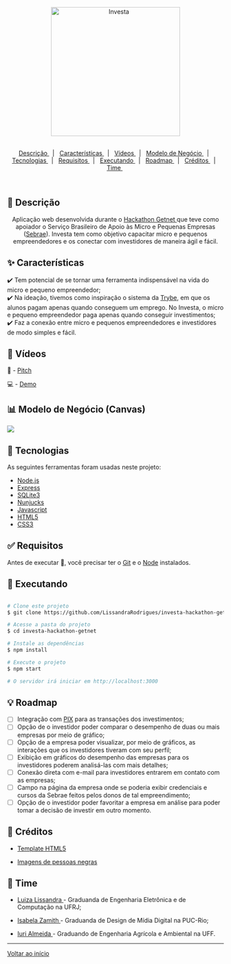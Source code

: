 <div align = "center" id = "top"> 
	
  <img width = "300" src = "https://github.com/LissandraRodrigues/investa-hackathon-getnet/blob/master/logo.png" alt = "Investa" />

</div>
<br>
<p align = "center">
  <a href = "#descricao"> Descrição </a> &#xa0; | &#xa0; 
  <a href = "#caracteristicas"> Características </a> &#xa0; | &#xa0;
  <a href = "#videos"> Vídeos </a> &#xa0; | &#xa0;
  <a href = "#canvas"> Modelo de Negócio </a> &#xa0; | &#xa0;
  <a href = "#tecnologias"> Tecnologias </a> &#xa0; | &#xa0;
  <a href = "#requisitos"> Requisitos </a> &#xa0; | &#xa0;
  <a href = "#executando"> Executando </a> &#xa0; | &#xa0;
  <a href = "#roadmap"> Roadmap </a> &#xa0; | &#xa0;
  <a href = "#creditos"> Créditos </a> &#xa0; | &#xa0;
  <a href = "#time"> Time </a> &#xa0; 
</p>

<br>

<div id = "descricao"> 

## :dart: Descrição ##

<p align = "center">
    Aplicação web desenvolvida durante o <a href = target = "_blank" "https://www.hackathongetnet.com.br/"> Hackathon Getnet </a> que teve como apoiador
    o Serviço Brasileiro de Apoio às Micro e Pequenas Empresas (<a target = "_blank" href = "https://www.sebrae.com.br/sites/PortalSebrae">Sebrae</a>). Investa 
    tem como objetivo capacitar micro e pequenos empreendedores e os conectar com investidores de maneira ágil e fácil. 
</p>

</div>

<div id = "caracteristicas"> 

## :sparkles: Características ##

:heavy_check_mark: Tem potencial de se tornar uma ferramenta indispensável na vida do micro e pequeno empreendedor;\
:heavy_check_mark: Na ideação, tivemos como inspiração o sistema da <a target = "_blank" href = "https://www.betrybe.com/">Trybe</a>, em que os alunos pagam apenas quando conseguem um emprego. No Investa, o micro e pequeno empreendedor paga apenas quando conseguir investimentos;\
:heavy_check_mark: Faz a conexão entre micro e pequenos empreendedores e investidores de modo simples e fácil.

</div>

<div id = "videos"> 

## :movie_camera: Vídeos ##

:thought_balloon:  - <a target = "_blank" href = "https://www.youtube.com/watch?v=Y_6F8WlpzN0&feature=youtu.be"> Pitch </a>

:computer:  - <a target = "_blank" href = "https://www.youtube.com/watch?v=qpeEb0L5N9M&feature=youtu.be"> Demo </a>

</div>

<div id = "canvas">

## :bar_chart: Modelo de Negócio (Canvas) ##

<img align = "center" src = "https://github.com/LissandraRodrigues/investa-hackathon-getnet/blob/master/canvas.jpeg" />

</div>

<div id = "tecnologias">

## :rocket: Tecnologias ##

As seguintes ferramentas foram usadas neste projeto:

- [Node.js](https://nodejs.org/pt-br/)
- [Express](https://expressjs.com/pt-br/)
- [SQLite3](https://www.sqlite.org/index.html)
- [Nunjucks](https://mozilla.github.io/nunjucks/)
- [Javascript](https://developer.mozilla.org/pt-BR/docs/Web/JavaScript)
- [HTML5](https://developer.mozilla.org/pt-BR/docs/Web/HTML/HTML5)
- [CSS3](https://developer.mozilla.org/pt-BR/docs/Web/CSS)

</div>

<div id = "requisitos"> 

## :white_check_mark: Requisitos ##

Antes de executar :checkered_flag:, você precisar ter o [Git](https://git-scm.com) e o [Node](https://nodejs.org/pt-br/) instalados.

</div>

<div id = "executando">

## :checkered_flag: Executando ##

```bash

# Clone este projeto
$ git clone https://github.com/LissandraRodrigues/investa-hackathon-getnet

# Acesse a pasta do projeto
$ cd investa-hackathon-getnet

# Instale as dependências
$ npm install

# Execute o projeto 
$ npm start

# O servidor irá iniciar em http://localhost:3000
```

</div>

<div id = "roadmap"> 

## :bulb: Roadmap ##

- [ ] Integração com <a target = "_blank" href = "https://www.bcb.gov.br/estabilidadefinanceira/pagamentosinstantaneos">PIX</a> para as transações dos investimentos;
- [ ] Opção de o investidor poder comparar o desempenho de duas ou mais empresas por meio de gráfico;
- [ ] Opção de a empresa poder visualizar, por meio de gráficos, as interações que os investidores tiveram com seu perfil;
- [ ] Exibição em gráficos do desempenho das empresas para os investidores poderem analisá-las com mais detalhes;
- [ ] Conexão direta com e-mail para investidores entrarem em contato com as empresas;
- [ ] Campo na página da empresa onde se poderia exibir credenciais e cursos da Sebrae feitos pelos donos de tal empreendimento;
- [ ] Opção de o investidor poder favoritar a empresa em análise para poder tomar a decisão de investir em outro momento.

</div>

<div id = "creditos">
	
## :pushpin: Créditos ##

- <a target = "_blank" href = "https://html5up.net/"> Template HTML5 </a>

- <a target = "_blank" href = "https://www.nappy.co/"> Imagens de pessoas negras </a>
	
</div>

## :muscle: Time ##

<div id = "time">

* <a target = "_blank" href = "https://www.linkedin.com/in/luiza-lissandra/"> Luiza Lissandra </a> - Graduanda de Engenharia Eletrônica e de Computação na UFRJ;

* <a target = "_blank" href = "https://www.linkedin.com/in/isabelazamith/"> Isabela Zamith </a> - Graduanda de Design de Mídia Digital na PUC-Rio;

* <a target = "_blank" href = "https://www.linkedin.com/in/iurilopesalmeida/"> Iuri Almeida </a> - Graduando de Engenharia Agrícola e Ambiental na UFF.

</div>

<hr>

<a href = "#top"> Voltar ao início </a>
